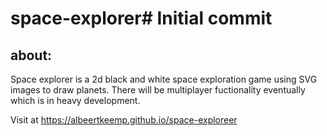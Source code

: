 # space-explorer# Initial commit
## about:
Space explorer is a 2d black and white space exploration game using SVG images to draw planets. There will be multiplayer fuctionality eventually which is in heavy development.

Visit at https://albeertkeemp.github.io/space-exploreer
